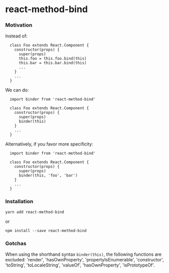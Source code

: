 # react-method-bind

### Motivation
Instead of:
```
  class Foo extends React.Component {
    constructor(props) {
      super(props)
      this.foo = this.foo.bind(this)
      this.bar = this.bar.bind(this)
      ...
    }
    ...
  }
```

We can do:
```
  import binder from 'react-method-bind'
  
  class Foo extends React.Component {
    constructor(props) {
      super(props)
      binder(this)
    }
    ...
  }
```

Alternatively, if you favor more specificity:
```
  import binder from 'react-method-bind'
  
  class Foo extends React.Component {
    constructor(props) {
      super(props)
      binder(this, 'foo', 'bar')
    }
    ...
  }
```

### Installation

```
yarn add react-method-bind
```
or
```
npm install --save react-method-bind
```
### Gotchas
When using the shorthand syntax ```binder(this)```, the following functions are excluded:
  'render',
  'hasOwnProperty',
  'propertyIsEnumerable',
  'constructor',
  'toString',
  'toLocaleString',
  'valueOf',
  'hasOwnProperty',
  'isPrototypeOf'.
  

